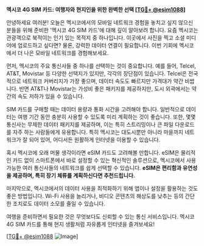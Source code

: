 **멕시코 4G SIM 카드: 여행자와 현지인을 위한 완벽한 선택 [[TG💪+ @esim1088](https://t.me/s/esim1088)]**

안녕하세요 여러분! 오늘은 멕시코에서의 모바일 네트워크 경험을 놓치고 싶지 않으신 분들을 위해 준비한 '멕시코 4G SIM 카드'에 대해 깊이 알아보려 합니다. 요즘 멕시코는 관광객으로 북적이는 인기 있는 목적지 중 하나입니다. 이곳에서 사진을 찍고 소셜 미디어에 업로드하고 싶다면? 물론, 강력한 데이터 연결이 필요합니다. 이번 기회에 멕시코에서 더 나은 모바일 네트워크를 경험해보세요.

먼저, 멕시코의 주요 통신사들 중 하나를 선택하는 것이 중요합니다. 예를 들어, Telcel, AT&T, Movistar 등 다양한 선택지가 있지만, 각각의 장단점이 있습니다. Telcel은 전국적으로 네트워크 커버리지가 가장 좋으며, 데이터 속도도 빠르지만 가격대가 약간 비쌉니다. 반면 AT&T나 Movistar는 가성비 좋은 패키지를 제공하지만, 도시 외곽에서는 약간의 속도 저하가 있을 수 있습니다.

SIM 카드를 구매할 때는 데이터 용량과 통화 시간을 고려해야 합니다. 일반적으로 데이터는 여행 기간 동안 충분히 사용할 수 있도록 미리 계획하는 것이 좋습니다. 또한, 몇몇 통신사는 무제한 데이터 패키지를 제공하며, 이는 특히 스트리밍이나 큰 파일 다운로드를 자주 하는 사람들에게 유용합니다. 특히 멕시코는 대도시뿐만 아니라 마을까지 네트워크가 잘 되어 있어, 어디서든 원활하게 인터넷을 이용할 수 있습니다.

혹시 멕시코에 오래 머물 생각이라면 eSIM 카드도 고려해볼 만합니다. eSIM은 물리적인 카드 없이 스마트폰에서 바로 설정할 수 있는 혁신적인 솔루션으로, 멕시코에서 사용 가능한 여러 통신사들의 네트워크를 쉽게 선택할 수 있습니다. **eSIM은 편리함과 유연성을 제공하며, 특히 장기 체류를 계획하신다면 추천드립니다.**

마지막으로, 멕시코에서의 데이터 사용을 최적화하기 위해 앱이나 설정을 활용하는 것도 좋은 방법입니다. Wi-Fi 사용을 늘리거나, 비디오 콘텐츠의 해상도를 낮추는 등의 간단한 조치로도 데이터 소모를 줄일 수 있습니다.

여행을 준비하면서 필요한 것은 무엇보다도 신뢰할 수 있는 통신 서비스입니다. 멕시코 4G SIM 카드를 통해 현지 생활처럼 자유롭게 인터넷을 즐겨보세요! 

[[TG💪+ @esim1088](https://t.me/s/esim1088) ![Image](https://i.postimg.cc/Y0z9fWf4/image.png)]